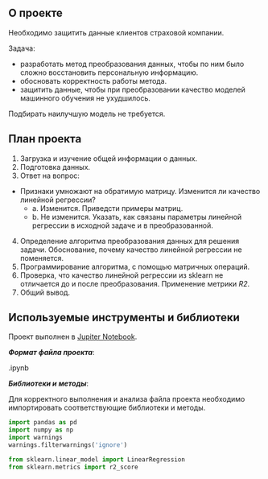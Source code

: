 ## О проекте
Необходимо защитить данные клиентов страховой компании.

Задача:
  - разработать метод преобразования данных, чтобы по ним было сложно восстановить персональную информацию.
  - обосновать корректность работы метода.
  - защитить данные, чтобы при преобразовании качество моделей машинного обучения не ухудшилось.

Подбирать наилучшую модель не требуется.

## План проекта

1. Загрузка и изучение общей информации о данных.
2. Подготовка данных.
3. Ответ на вопрос:
 - Признаки умножают на обратимую матрицу. Изменится ли качество линейной регрессии?
    - a. Изменится. Приведсти примеры матриц.
    - b. Не изменится. Указать, как связаны параметры линейной регрессии в исходной задаче и в преобразованной.
4. Определение алгоритма преобразования данных для решения задачи. Обоснование, почему качество линейной регрессии не поменяется.
5. Программирование алгоритма, с помощью матричных операций.
6. Проверка, что качество линейной регрессии из sklearn не отличается до и после преобразования. Применение метрики *R2*.
7. Общий вывод.

## Используемые инструменты и библиотеки

Проект выполнен в [Jupiter Notebook](https://jupyter.org/install.html).

***Формат файла проекта***:

.ipynb

***Библиотеки и методы***:

Для корректного выполнения и анализа файла проекта необходимо импортировать соответствующие библиотеки и методы.

```python
import pandas as pd
import numpy as np
import warnings
warnings.filterwarnings('ignore')

from sklearn.linear_model import LinearRegression
from sklearn.metrics import r2_score
```
